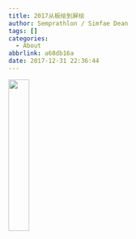```yaml
---
title: 2017从板绘到屏绘
author: Semprathlon / Simfae Dean
tags: []
categories:
  - About
abbrlink: a68db16a
date: 2017-12-31 22:36:44
---
```

<a href="__ASSETS_HOST_NAME__/2017/12/2017-all.png"><img src="__ASSETS_HOST_NAME__/2017/12/2017-all-41x300.png" alt="" width="41" height="300" class="alignnone size-medium wp-image-3083" /></a>
